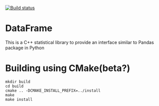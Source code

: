 [![Build status](https://ci.appveyor.com/api/projects/status/hjw01qui3bvxs8yi?svg=true)](https://ci.appveyor.com/project/justinjk007/dataframe)

# DataFrame
This is a C++ statistical library to provide an interface similar to Pandas package in Python

# Building using CMake(beta?)

```
mkdir build
cd build
cmake .. -DCMAKE_INSTALL_PREFIX=../install
make
make install
```
